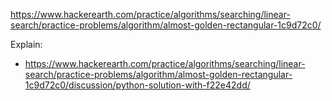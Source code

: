 https://www.hackerearth.com/practice/algorithms/searching/linear-search/practice-problems/algorithm/almost-golden-rectangular-1c9d72c0/

Explain:
- https://www.hackerearth.com/practice/algorithms/searching/linear-search/practice-problems/algorithm/almost-golden-rectangular-1c9d72c0/discussion/python-solution-with-f22e42dd/
